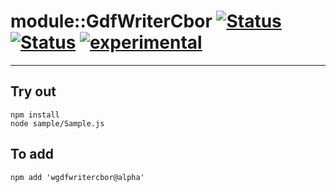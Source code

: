 
# module::GdfWriterCbor [![Status](https://img.shields.io/circleci/build/github/Wandalen/wGdfWriterCbor?label=Test&logo=Test)](https://circleci.com/gh/Wandalen/wGdfWriterCbor) [![Status](https://github.com/Wandalen/wGdfWriterCbor/workflows/Test/badge.svg)](https://github.com/Wandalen/wGdfWriterCbor/actions?query=workflow%3ATest) [![experimental](https://img.shields.io/badge/stability-experimental-orange.svg)](https://github.com/emersion/stability-badges#experimental)

___

## Try out
```
npm install
node sample/Sample.js
```

## To add
```
npm add 'wgdfwritercbor@alpha'
```

